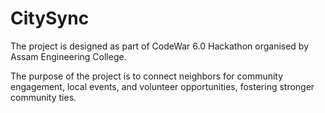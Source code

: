 # CitySync
The project is designed as part of CodeWar 6.0 Hackathon organised by Assam Engineering College. 

The purpose of the project is to connect neighbors for community engagement, local events, and volunteer opportunities, fostering stronger community ties.

